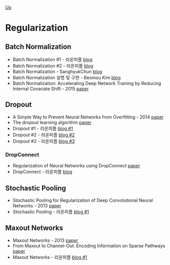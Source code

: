 [Up](index.md)

# Regularization

## Batch Normalization

* Batch Normalization #1 - 라온피플 [blog](https://laonple.blog.me/220808903260)
* Batch Normalization #2 - 라온피플 [blog](https://laonple.blog.me/220811172205)
* Batch Normalization - SanghyukChun [blog](http://sanghyukchun.github.io/88/)
* Batch Normalization 설명 및 구현 - Beomsu Kim [blog](https://shuuki4.wordpress.com/2016/01/13/batch-normalization-%EC%84%A4%EB%AA%85-%EB%B0%8F-%EA%B5%AC%ED%98%84/)
* Batch Normalization: Accelerating Deep Network Training by Reducing Internal Covariate Shift - 2015 [paper](https://arxiv.org/abs/1502.03167)

## Dropout

* A Simple Way to Prevent Neural Networks from Overfitting - 2014 [paper](https://www.cs.toronto.edu/~hinton/absps/JMLRdropout)
* The dropout learning algorithm [paper](https://www.sciencedirect.com/science/article/pii/S0004370214000216)
* Dropout #1 - 라온피플 [blog #1](https://laonple.blog.me/220818841217)
* Dropout #2 - 라온피플 [blog #2](https://laonple.blog.me/220823177178)
* Dropout #2 - 라온피플 [blog #3](https://laonple.blog.me/220827359158)

### DropConnect

* Regularization of Neural Networks using DropConnect [paper](https://cs.nyu.edu/~wanli/dropc/dropc.pdf)
* DropConnect - 라온피플 [blog](https://laonple.blog.me/220827359158)

## Stochastic Pooling

* Stochastic Pooling for Regularization of Deep Convolutional Neural Networks - 2013 [paper](https://arxiv.org/abs/1301.3557)
* Stochastic Pooling - 라온피플 [blog #1](https://laonple.blog.me/220830178487)

## Maxout Networks

* Maxout Networks - 2013 [paper](https://arxiv.org/abs/1302.4389)
* From Maxout to Channel-Out: Encoding Information on Sparse Pathways [paper](https://arxiv.org/abs/1312.1909)
* Maxout Networks - 라온피플 [blog #1](https://laonple.blog.me/220836305907)
